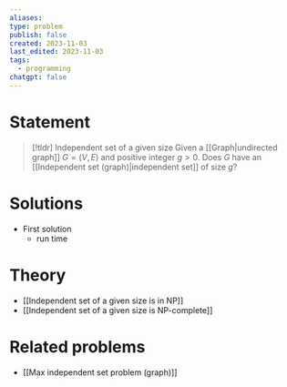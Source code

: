 ```yaml
---
aliases: 
type: problem
publish: false
created: 2023-11-03
last_edited: 2023-11-03
tags:
  - programming
chatgpt: false
---
```

# Statement

>[!tldr] Independent set of a given size
>Given a [[Graph|undirected graph]] $G = (V,E)$ and positive integer $g > 0$. Does $G$ have an [[Independent set (graph)|independent set]] of size $g$?

# Solutions

- First solution
	- run time 

# Theory

- [[Independent set of a given size is in NP]]
- [[Independent set of a given size is NP-complete]]

# Related problems

- [[Max independent set problem (graph)]]